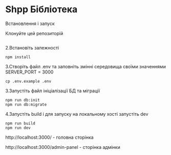 # Shpp Бібліотека

Встановлення і запуск

Клонуйте цей репозиторій

```

```
2.Встановіть залежності
```
npm install
```
3.Створіть файл .env та заповніть змінні середовища своїми значеннями SERVER_PORT = 3000
```
cp .env.example .env
```

3.Запустіть файл ініціалізації БД та міграції
```
npm run db:init
npm run db:migrate

```
4.Запустіть build  і для запуску на локальному хості запустіть dev 
```
npm run build
npm run dev

```
http://localhost:3000/ - головна сторінка 

http://localhost:3000/admin-panel - сторінка адмінки
